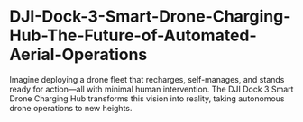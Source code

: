 # DJI-Dock-3-Smart-Drone-Charging-Hub-The-Future-of-Automated-Aerial-Operations
Imagine deploying a drone fleet that recharges, self-manages, and stands ready for action—all with minimal human intervention. The DJI Dock 3 Smart Drone Charging Hub transforms this vision into reality, taking autonomous drone operations to new heights.
